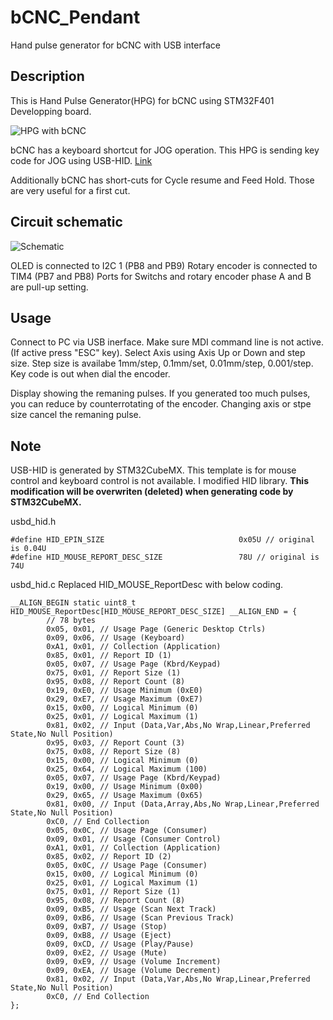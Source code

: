 # bCNC_Pendant
Hand pulse generator for bCNC with USB interface

## Description
This is Hand Pulse Generator(HPG) for bCNC using STM32F401 Developping board.

![HPG with bCNC](https://raw.github.com/wiki/ekqxa6/bCNC_Pendant/appearance.jpg)

bCNC has a keyboard shortcut for JOG operation. This HPG is sending key code for JOG using USB-HID.
[Link](https://github.com/vlachoudis/bCNC/wiki/Jogging)

Additionally bCNC has short-cuts for Cycle resume and Feed Hold. Those are very useful for a first cut.


## Circuit schematic

![Schematic](https://raw.github.com/wiki/ekqxa6/bCNC_Pendant/drawing.png)

OLED is connected to I2C 1 (PB8 and PB9)
Rotary encoder is connected to TIM4 (PB7 and PB8)
Ports for Switchs and rotary encoder phase A and B are pull-up setting.

## Usage
Connect to PC via USB inerface.
Make sure MDI command line is not active. (If active press "ESC" key).
Select Axis using Axis Up or Down and step size. Step size is availabe 1mm/step, 0.1mm/set, 0.01mm/step, 0.001/step.
Key code is out when dial the encoder.

Display showing the remaning pulses. If you generated too much pulses, you can reduce by counterrotating of the encoder. Changing axis or stpe size cancel the remaning pulse.

## Note
USB-HID is generated by STM32CubeMX. This template is for mouse control and keyboard control is not available.
I modified HID library. **This modification will be overwriten (deleted) when generating code by STM32CubeMX.**

usbd_hid.h

```
#define HID_EPIN_SIZE                              0x05U // original is 0.04U
#define HID_MOUSE_REPORT_DESC_SIZE                 78U // original is 74U
```

usbd_hid.c
Replaced HID_MOUSE_ReportDesc with below coding.

```
__ALIGN_BEGIN static uint8_t HID_MOUSE_ReportDesc[HID_MOUSE_REPORT_DESC_SIZE] __ALIGN_END = {
		// 78 bytes
		0x05, 0x01, // Usage Page (Generic Desktop Ctrls)
		0x09, 0x06, // Usage (Keyboard)
		0xA1, 0x01, // Collection (Application)
		0x85, 0x01, // Report ID (1)
		0x05, 0x07, // Usage Page (Kbrd/Keypad)
		0x75, 0x01, // Report Size (1)
		0x95, 0x08, // Report Count (8)
		0x19, 0xE0, // Usage Minimum (0xE0)
		0x29, 0xE7, // Usage Maximum (0xE7)
		0x15, 0x00, // Logical Minimum (0)
		0x25, 0x01, // Logical Maximum (1)
		0x81, 0x02, // Input (Data,Var,Abs,No Wrap,Linear,Preferred State,No Null Position)
		0x95, 0x03, // Report Count (3)
		0x75, 0x08, // Report Size (8)
		0x15, 0x00, // Logical Minimum (0)
		0x25, 0x64, // Logical Maximum (100)
		0x05, 0x07, // Usage Page (Kbrd/Keypad)
		0x19, 0x00, // Usage Minimum (0x00)
		0x29, 0x65, // Usage Maximum (0x65)
		0x81, 0x00, // Input (Data,Array,Abs,No Wrap,Linear,Preferred State,No Null Position)
		0xC0, // End Collection
		0x05, 0x0C, // Usage Page (Consumer)
		0x09, 0x01, // Usage (Consumer Control)
		0xA1, 0x01, // Collection (Application)
		0x85, 0x02, // Report ID (2)
		0x05, 0x0C, // Usage Page (Consumer)
		0x15, 0x00, // Logical Minimum (0)
		0x25, 0x01, // Logical Maximum (1)
		0x75, 0x01, // Report Size (1)
		0x95, 0x08, // Report Count (8)
		0x09, 0xB5, // Usage (Scan Next Track)
		0x09, 0xB6, // Usage (Scan Previous Track)
		0x09, 0xB7, // Usage (Stop)
		0x09, 0xB8, // Usage (Eject)
		0x09, 0xCD, // Usage (Play/Pause)
		0x09, 0xE2, // Usage (Mute)
		0x09, 0xE9, // Usage (Volume Increment)
		0x09, 0xEA, // Usage (Volume Decrement)
		0x81, 0x02, // Input (Data,Var,Abs,No Wrap,Linear,Preferred State,No Null Position)
		0xC0, // End Collection
};
```

